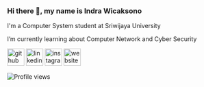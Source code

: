 ### Hi there 👋, my name is Indra Wicaksono
I'm a Computer System student at Sriwijaya University

I’m currently learning about Computer Network and Cyber Security 


[<img src='https://cdn.jsdelivr.net/npm/simple-icons@3.0.1/icons/github.svg' alt='github' height='40'>](https://github.com/wicaksonoindra)  [<img src='https://cdn.jsdelivr.net/npm/simple-icons@3.0.1/icons/linkedin.svg' alt='linkedin' height='40'>](https://www.linkedin.com/in/wicaksonoindra/)  [<img src='https://cdn.jsdelivr.net/npm/simple-icons@3.0.1/icons/instagram.svg' alt='instagram' height='40'>](https://www.instagram.com/indraw___/)  [<img src='https://cdn.jsdelivr.net/npm/simple-icons@3.0.1/icons/icloud.svg' alt='website' height='40'>](wicaksonoindra.github.io)  

![Profile views](https://gpvc.arturio.dev/wicaksonoindra)  
